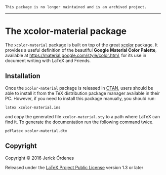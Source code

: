 ```
This package is no longer maintained and is an archived project.
```
---

# The xcolor-material package
The `xcolor-material` package is built on top of the great [xcolor](https://www.ctan.org/pkg/xcolor) package. It provides a useful definition of the beautiful **Google Material Color Palette**, available at https://material.google.com/style/color.html, for its use in document writing with LaTeX and Friends.

## Installation
Once the `xcolor-material` package is released in [CTAN](https://www.ctan.org/), users should be able to install it from the TeX distribution package manager available in their PC. However, if you need to install this package manually, you should run:

```
latex xcolor-material.ins
```

and copy the generated file `xcolor-material.sty` to a path where LaTeX can find it. To generate the documentation run the following command twice.

```
pdflatex xcolor-material.dtx
```

## Copyright
Copyright :copyright: 2016 Jerick Órdenes

Released under the [LaTeX Project Public License](http://www.latex-project.org/lppl.txt) version 1.3 or later
